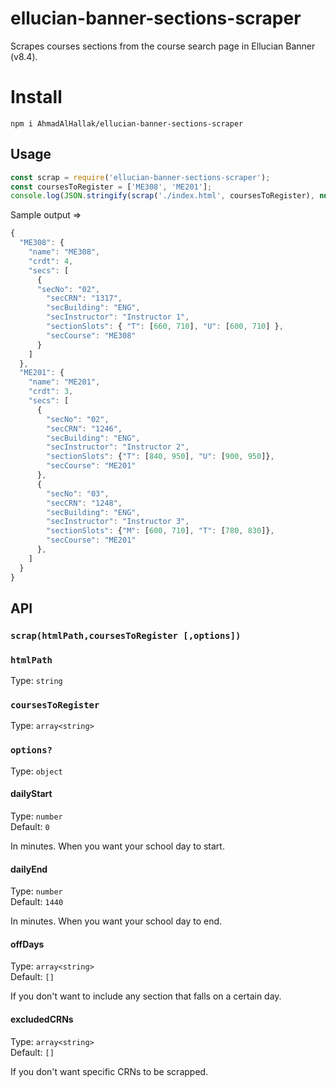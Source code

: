 # ellucian-banner-sections-scraper

Scrapes courses sections from the course search page in Ellucian Banner (v8.4).

# Install

```
npm i AhmadAlHallak/ellucian-banner-sections-scraper
```

## Usage

```js
const scrap = require('ellucian-banner-sections-scraper');
const coursesToRegister = ['ME308', 'ME201'];
console.log(JSON.stringify(scrap('./index.html', coursesToRegister), null, 2));
```
Sample output =>
```js
{
  "ME308": {
    "name": "ME308",
    "crdt": 4,
    "secs": [
      { 
      "secNo": "02",
        "secCRN": "1317",
        "secBuilding": "ENG",
        "secInstructor": "Instructor 1", 
        "sectionSlots": { "T": [660, 710], "U": [600, 710] },
        "secCourse": "ME308"
      }
    ]
  },
  "ME201": {
    "name": "ME201",
    "crdt": 3,
    "secs": [
      {
        "secNo": "02",
        "secCRN": "1246",
        "secBuilding": "ENG",
        "secInstructor": "Instructor 2",  
        "sectionSlots": {"T": [840, 950], "U": [900, 950]},
        "secCourse": "ME201"
      },
      {
        "secNo": "03",
        "secCRN": "1248",
        "secBuilding": "ENG",
        "secInstructor": "Instructor 3",  
        "sectionSlots": {"M": [600, 710], "T": [780, 830]},
        "secCourse": "ME201"
      },
    ]
  }
}
```
## API

### `scrap(htmlPath,coursesToRegister [,options])`

### `htmlPath`

Type: `string`

### `coursesToRegister`

Type: `array<string>`

### `options?`
Type: `object`

#### dailyStart
Type: `number`\
Default: `0`

In minutes. When you want your school day to start.

#### dailyEnd
Type: `number`\
Default: `1440`

In minutes. When you want your school day to end.

#### offDays
Type: `array<string>`\
Default: `[]`

If you don't want to include any section that falls on a certain day.

#### excludedCRNs
Type: `array<string>`\
Default: `[]`

If you don't want specific CRNs to be scrapped.


